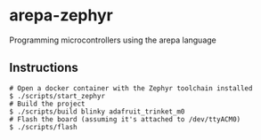 # arepa-zephyr

Programming microcontrollers using the arepa language

## Instructions

```
# Open a docker container with the Zephyr toolchain installed
$ ./scripts/start_zephyr
# Build the project
$ ./scripts/build blinky adafruit_trinket_m0
# Flash the board (assuming it's attached to /dev/ttyACM0)
$ ./scripts/flash
```

